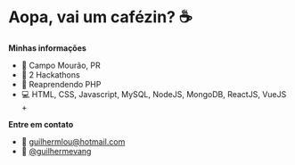 <!-- ![sobre](https://github.com/Guilhermevang/Guilhermevang/blob/main/me.png) -->

# Aopa, vai um cafézin? ☕

**Minhas informações**

- 📌 Campo Mourão, PR
- 📆 2 Hackathons
- 🌱 Reaprendendo PHP
- 💻 HTML, CSS, Javascript, MySQL, NodeJS, MongoDB, ReactJS, VueJS +

**Entre em contato**

- 📧 guilhermlou@hotmail.com
- 🌠 [@guilhermevang](https://instagram.com/guilhermevang)
